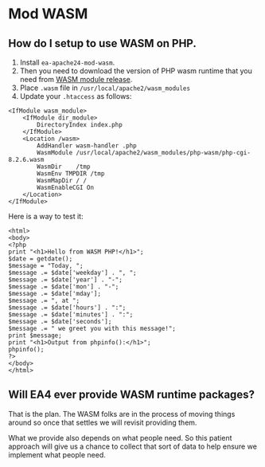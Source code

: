 # Mod WASM

## How do I setup to use WASM on PHP.

1. Install `ea-apache24-mod-wasm`.
1. Then you need to download the version of PHP wasm runtime that you need from [WASM module release](https://github.com/vmware-labs/webassembly-language-runtimes/releases).
1. Place `.wasm` file in `/usr/local/apache2/wasm_modules`
1. Update your `.htaccess` as follows:

```
<IfModule wasm_module>
    <IfModule dir_module>
        DirectoryIndex index.php
    </IfModule>
    <Location /wasm>
        AddHandler wasm-handler .php
        WasmModule /usr/local/apache2/wasm_modules/php-wasm/php-cgi-8.2.6.wasm
        WasmDir    /tmp
        WasmEnv TMPDIR /tmp
        WasmMapDir / /
        WasmEnableCGI On
    </Location>
</IfModule>
```

Here is a way to test it:

```
<html>
<body>
<?php
print "<h1>Hello from WASM PHP!</h1>";
$date = getdate();
$message = "Today, ";
$message .= $date['weekday'] . ", ";
$message .= $date['year'] . "-";
$message .= $date['mon'] . "-";
$message .= $date['mday'];
$message .= ", at ";
$message .= $date['hours'] . ":";
$message .= $date['minutes'] . ":";
$message .= $date['seconds'];
$message .= " we greet you with this message!";
print $message;
print "<h1>Output from phpinfo():</h1>";
phpinfo();
?>
</body>
</html>
```

## Will EA4 ever provide WASM runtime packages?

That is the plan. The WASM folks are in the process of moving things around so once that settles we will revisit providing them.

What we provide also depends on what people need. So this patient approach will give us a chance to collect that sort of data to help ensure we implement what people need.
